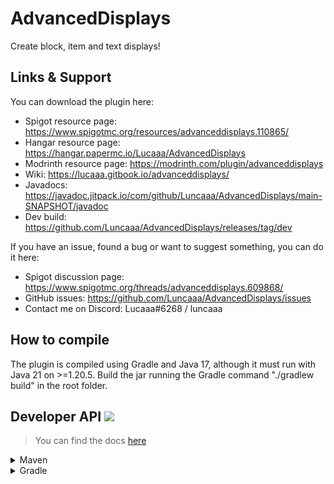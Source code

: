 # AdvancedDisplays
Create block, item and text displays!

## Links & Support
You can download the plugin here:
- Spigot resource page: https://www.spigotmc.org/resources/advanceddisplays.110865/
- Hangar resource page: https://hangar.papermc.io/Lucaaa/AdvancedDisplays
- Modrinth resource page: https://modrinth.com/plugin/advanceddisplays
- Wiki: https://lucaaa.gitbook.io/advanceddisplays/
- Javadocs: https://javadoc.jitpack.io/com/github/Luncaaa/AdvancedDisplays/main-SNAPSHOT/javadoc
- Dev build: https://github.com/Luncaaa/AdvancedDisplays/releases/tag/dev

If you have an issue, found a bug or want to suggest something, you can do it here:
- Spigot discussion page: https://www.spigotmc.org/threads/advanceddisplays.609868/
- GitHub issues: https://github.com/Luncaaa/AdvancedDisplays/issues
- Contact me on Discord: Lucaaa#6268 / luncaaa

## How to compile
The plugin is compiled using Gradle and Java 17, although it must run with Java 21 on >=1.20.5.
Build the jar running the Gradle command "./gradlew build" in the root folder.

## Developer API [![](https://jitpack.io/v/Luncaaa/AdvancedDisplays.svg)](https://jitpack.io/#Luncaaa/AdvancedDisplays)
> You can find the docs [here](https://javadoc.jitpack.io/com/github/Luncaaa/AdvancedDisplays/main-SNAPSHOT/javadoc)
<details>
<summary>Maven</summary>

```xml
<repositories>
    <repository>
        <id>jitpack.io</id>
        <url>https://jitpack.io</url>
    </repository>
</repositories>
```

```xml
<dependencies>
    <dependency>
        <groupId>com.github.Luncaaa</groupId>
        <artifactId>AdvancedDisplays</artifactId>
        <version>{PLUGIN VERSION}</version>
    </dependency>
</dependencies>
```
</details>

<details>
<summary>Gradle</summary>

```groovy
repositories {
    maven { url 'https://jitpack.io' }
}

dependencies {
    compileOnly 'com.github.Luncaaa:AdvancedDisplays:{PLUGIN VERSION}'
}
```
</details>
